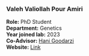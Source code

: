 ### Valeh Valiollah Pour Amiri
**Role:** PhD Student  
**Department:** Genetics  
**Year joined lab:** 2023  
**Co-Advisor:** [Hani Goodarzi](https://arcinstitute.org/labs/goodarzilab)  
**Website:** [Link](https://valehamiri.com)  